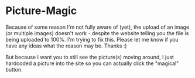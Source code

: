 # Picture-Magic

Because of some reason I'm not fully aware of (yet), the upload of an image (or multiple images) doesn't work - despite the
website telling you the file is being uploaded to 100%.
I'm trying to fix this. Please let me know if you have any ideas what the reason may be. Thanks :)

But because I want you to still see the picture(s) moving around, I just hardcoded a picture into the site so you can actually click the "magical" button.
